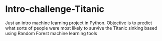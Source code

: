 # Intro-challenge-Titanic
Just an intro machine learning project in Python. Objective is to predict what sorts of people were most likely to survive the Titanic sinking based using Random Forest machine learning tools 
